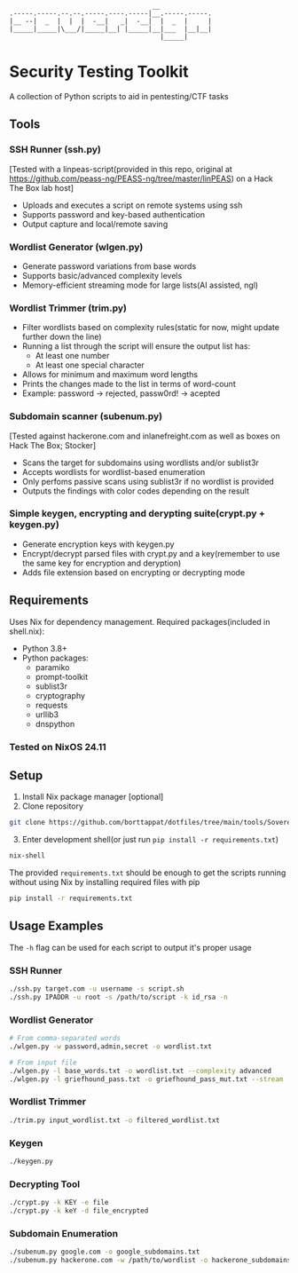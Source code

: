 ```text
                                    __
.-----.-----.--.--.-----.----.-----|__.-----.-----.
|__ --|  _  |  |  |  -__|   _|  -__|  |  _  |     |
|_____|_____|\___/|_____|__| |_____|__|___  |__|__|
                                      |_____|
```
# Security Testing Toolkit

A collection of Python scripts to aid in pentesting/CTF tasks

## Tools

### SSH Runner (ssh.py) 
[Tested with a linpeas-script(provided in this repo, original at https://github.com/peass-ng/PEASS-ng/tree/master/linPEAS)  on a Hack The Box lab host]
- Uploads and executes a script on remote systems using ssh
- Supports password and key-based authentication
- Output capture and local/remote saving

### Wordlist Generator (wlgen.py)
- Generate password variations from base words
- Supports basic/advanced complexity levels
- Memory-efficient streaming mode for large lists(AI assisted, ngl)

### Wordlist Trimmer (trim.py)
- Filter wordlists based on complexity rules(static for now, might update further down the line)
- Running a list through the script will ensure the output list has:
  - At least one number
  - At least one special character 
- Allows for minimum and maximum word lengths
- Prints the changes made to the list in terms of word-count
- Example: password -> rejected, passw0rd! -> acepted

### Subdomain scanner (subenum.py)
[Tested against hackerone.com and inlanefreight.com as well as boxes on Hack The Box; Stocker]
- Scans the target for subdomains using wordlists and/or sublist3r
- Accepts wordlists for wordlist-based enumeration
- Only perfoms passive scans using sublist3r if no wordlist is provided
- Outputs the findings with color codes depending on the result

### Simple keygen, encrypting and derypting suite(crypt.py + keygen.py)
- Generate encryption keys with keygen.py
- Encrypt/decrypt parsed files with crypt.py and a key(remember to use the same key for encryption and deryption)
- Adds file extension based on encrypting or decrypting mode


## Requirements

Uses Nix for dependency management. Required packages(included in shell.nix):
- Python 3.8+
- Python packages:
  - paramiko
  - prompt-toolkit
  - sublist3r
  - cryptography
  - requests
  - urllib3
  - dnspython


### Tested on NixOS 24.11

## Setup

1. Install Nix package manager [optional]
2. Clone repository 
```bash 
git clone https://github.com/borttappat/dotfiles/tree/main/tools/Sovereign
```
3. Enter development shell(or just run ```pip install -r requirements.txt```)
```bash
nix-shell
```
The provided ```requirements.txt``` should be enough to get the scripts running without using Nix by installing required files with pip
```bash
pip install -r requirements.txt
```

## Usage Examples
The ```-h``` flag can be used for each script to output it's proper usage

### SSH Runner
```bash
./ssh.py target.com -u username -s script.sh
./ssh.py IPADDR -u root -s /path/to/script -k id_rsa -n

```

### Wordlist Generator
```bash
# From comma-separated words
./wlgen.py -w password,admin,secret -o wordlist.txt

# From input file
./wlgen.py -l base_words.txt -o wordlist.txt --complexity advanced
./wlgen.py -l griefhound_pass.txt -o griefhound_pass_mut.txt --stream

```

### Wordlist Trimmer
```bash
./trim.py input_wordlist.txt -o filtered_wordlist.txt
```

### Keygen
```bash
./keygen.py
```

### Decrypting Tool
```bash
./crypt.py -k KEY -e file
./crypt.py -k keY -d file_encrypted
```

### Subdomain Enumeration
```bash
./subenum.py google.com -o google_subdomains.txt
./subenum.py hackerone.com -w /path/to/wordlist -o hackerone_subdomains.txt
```



